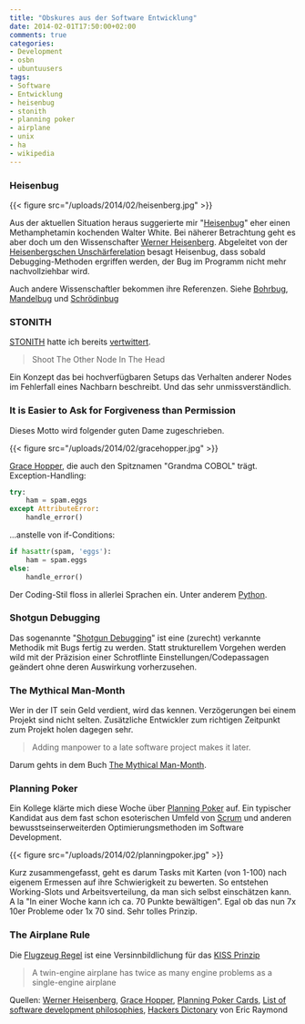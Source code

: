```yaml
---
title: "Obskures aus der Software Entwicklung"
date: 2014-02-01T17:50:00+02:00
comments: true
categories:
- Development
- osbn
- ubuntuusers
tags:
- Software
- Entwicklung
- heisenbug
- stonith
- planning poker
- airplane
- unix
- ha
- wikipedia
---
```


### Heisenbug

{{< figure src="/uploads/2014/02/heisenberg.jpg" >}}

Aus der aktuellen Situation heraus suggerierte mir "[Heisenbug](https://en.wikipedia.org/wiki/Heisenbug)" eher
einen Methamphetamin kochenden Walter White. Bei näherer Betrachtung geht es aber
doch um den Wissenschafter [Werner Heisenberg](https://en.wikipedia.org/wiki/Werner_Heisenberg).
Abgeleitet von der [Heisenbergschen Unschärferelation](https://de.wikipedia.org/wiki/Heisenbergsche_Unsch%C3%A4rferelation)
besagt Heisenbug, dass sobald Debugging-Methoden ergriffen werden, der Bug im
Programm nicht mehr nachvollziehbar wird.

Auch andere Wissenschaftler bekommen ihre Referenzen. Siehe [Bohrbug](http://www.catb.org/jargon/html/B/Bohr-bug.html),
[Mandelbug](http://www.catb.org/jargon/html/M/mandelbug.html) und [Schrödinbug](http://www.catb.org/jargon/html/S/schroedinbug.html)

### STONITH

[STONITH](https://en.wikipedia.org/wiki/STONITH) hatte ich bereits
[vertwittert](https://twitter.com/noqqe/status/421178550012874752).

> Shoot The Other Node In The Head

Ein Konzept das bei hochverfügbaren
Setups das Verhalten anderer Nodes im Fehlerfall eines Nachbarn beschreibt. Und das sehr
unmissverständlich.

### It is Easier to Ask for Forgiveness than Permission

Dieses Motto wird folgender guten Dame zugeschrieben.

{{< figure src="/uploads/2014/02/gracehopper.jpg" >}}

[Grace Hopper](https://en.wikipedia.org/wiki/Grace_Hopper), die auch den Spitznamen "Grandma COBOL" trägt. Exception-Handling:

``` python
try:
    ham = spam.eggs
except AttributeError:
    handle_error()
```

...anstelle von if-Conditions:

``` python
if hasattr(spam, 'eggs'):
    ham = spam.eggs
else:
    handle_error()
```

Der Coding-Stil floss in allerlei Sprachen ein.
Unter anderem [Python](https://en.wikipedia.org/wiki/Python_syntax_and_semantics#Exceptions).

### Shotgun Debugging

Das sogenannte "[Shotgun Debugging](https://en.wikipedia.org/wiki/Shotgun_debugging)" ist
eine (zurecht) verkannte Methodik mit Bugs fertig zu werden. Statt
strukturellem Vorgehen werden wild mit der Präzision einer Schrotflinte
Einstellungen/Codepassagen geändert ohne deren Auswirkung vorherzusehen.

### The Mythical Man-Month

Wer in der IT sein Geld verdient, wird das kennen. Verzögerungen bei einem Projekt
sind nicht selten. Zusätzliche Entwickler zum richtigen
Zeitpunkt zum Projekt holen dagegen sehr.

> Adding manpower to a late software project makes it later.

Darum gehts in dem Buch [The Mythical Man-Month](https://en.wikipedia.org/wiki/The_Mythical_Man-Month).

### Planning Poker

Ein Kollege klärte mich diese Woche über [Planning Poker](https://en.wikipedia.org/wiki/Planning_poker) auf.
Ein typischer Kandidat aus dem fast schon esoterischen Umfeld von
[Scrum](https://en.wikipedia.org/wiki/Scrum_\(development\)) und
anderen bewusstseinserweiterden Optimierungsmethoden im Software Development.

{{< figure src="/uploads/2014/02/planningpoker.jpg" >}}

Kurz zusammengefasst, geht es darum Tasks mit Karten (von 1-100) nach eigenem Ermessen auf ihre
Schwierigkeit zu bewerten. So entstehen Working-Slots und Arbeitsverteilung, da
man sich selbst einschätzen kann. A la "In einer Woche kann ich ca. 70 Punkte
bewältigen". Egal ob das nun 7x 10er Probleme oder 1x 70 sind. Sehr tolles
Prinzip.

### The Airplane Rule

Die [Flugzeug Regel](http://www.catb.org/jargon/html/A/airplane-rule.html)
ist eine Versinnbildlichung für das [KISS Prinzip](https://en.wikipedia.org/wiki/KISS_principle)

> A twin-engine airplane has twice as many engine problems as a single-engine airplane


Quellen:
[Werner Heisenberg](https://en.wikipedia.org/wiki/File:Bundesarchiv_Bild183-R57262,_Werner_Heisenberg.jpg),
[Grace Hopper](https://en.wikipedia.org/wiki/File:Grace_Hopper_and_UNIVAC.jpg),
[Planning Poker Cards](https://en.wikipedia.org/wiki/File:CrispPlanningPokerDeck.jpg),
[List of software development philosophies](https://en.wikipedia.org/wiki/List_of_software_development_philosophies),
[Hackers Dictonary](http://www.catb.org/jargon/) von Eric Raymond
